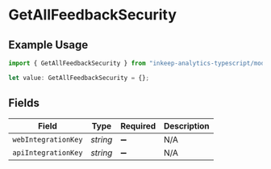 # GetAllFeedbackSecurity

## Example Usage

```typescript
import { GetAllFeedbackSecurity } from "inkeep-analytics-typescript/models/operations";

let value: GetAllFeedbackSecurity = {};
```

## Fields

| Field               | Type                | Required            | Description         |
| ------------------- | ------------------- | ------------------- | ------------------- |
| `webIntegrationKey` | *string*            | :heavy_minus_sign:  | N/A                 |
| `apiIntegrationKey` | *string*            | :heavy_minus_sign:  | N/A                 |